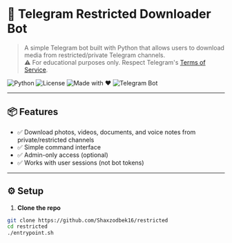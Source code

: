 # 🚀 Telegram Restricted Downloader Bot

> A simple Telegram bot built with Python that allows users to download media from restricted/private Telegram
> channels.  
> ⚠️ For educational purposes only. Respect Telegram's [Terms of Service](https://telegram.org/tos).

![Python](https://img.shields.io/badge/Python-3.10+-blue?logo=python)
![License](https://img.shields.io/badge/License-MIT-green)
![Made with ❤️](https://img.shields.io/badge/Made%20with-%E2%9D%A4-red)
![Telegram Bot](https://img.shields.io/badge/Telegram-Bot-blue?logo=telegram)

---

## 📦 Features

- ✅ Download photos, videos, documents, and voice notes from private/restricted channels
- ✅ Simple command interface
- ✅ Admin-only access (optional)
- ✅ Works with user sessions (not bot tokens)

---

## ⚙️ Setup

1. **Clone the repo**

```bash
git clone https://github.com/Shaxzodbek16/restricted
cd restricted
./entrypoint.sh
```